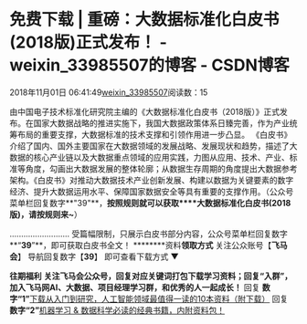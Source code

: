 # 免费下载 | 重磅：大数据标准化白皮书(2018版)正式发布！ - weixin_33985507的博客 - CSDN博客
2018年11月01日 06:41:49[weixin_33985507](https://me.csdn.net/weixin_33985507)阅读数：15

由中国电子技术标准化研究院主编的《大数据标准化白皮书（2018版）》正式发布。在国家大数据战略的推进实施下，我国大数据政策体系日臻完善，作为产业统筹布局的重要支撑，大数据标准的技术支撑和引领作用进一步凸显。
《白皮书》介绍了国内、国外主要国家在大数据领域的发展战略、发展现状和趋势，描述了大数据的核心产业链以及大数据重点领域的应用实践，力图从应用、技术、产业、标准等角度，勾画出大数据发展的整体轮廓；从数据生存周期的角度提出大数据参考架构。《白皮书》对推动大数据技术产业创新发展、构建以数据为关键要素的数字经济、提升大数据运用水平、保障国家数据安全等具有重要的支撑作用。（公众号菜单栏回复数字**"39"**，**按照规则就可以获取****大数据标准化白皮书(2018版)，请按规则来~**）


..........................
受篇幅限制，只展示白皮书部分内容，公众号菜单栏回复数字**“**39**”**，即可获取白皮书全文！
********资料****领取方式****
关注公众账号【**飞马会**】
导航回复数字【**39**】
即可查看下载方式
▼



****往期福利****
********关注飞马会公众号，回复对应关键词打包下载学习资料；****回复“入群”，加入飞马网AI、大数据、项目经理学习群，和优秀的人一起成长！************
回复 **数字“1”**[下载从入门到研究，人工智能领域最值得一读的10本资料（附下载）](https://link.juejin.im?target=http%3A%2F%2Fmp.weixin.qq.com%2Fs%3F__biz%3DMzI3OTA2MjQ1OQ%3D%3D%26amp%3Bmid%3D2649774788%26amp%3Bidx%3D1%26amp%3Bsn%3D63e267035564116573610a56603c6198%26amp%3Bchksm%3Df3498810c43e0106d914cde769e837d342cf3340fd6c202c93f9e4116283de7ece82f25bd7eb%26amp%3Bscene%3D21%23wechat_redirect)
回复 **数字“2”**[机器学习 & 数据科学必读的经典书籍，内附资料包！](https://link.juejin.im?target=http%3A%2F%2Fmp.weixin.qq.com%2Fs%3F__biz%3DMzI3OTA2MjQ1OQ%3D%3D%26amp%3Bmid%3D2649774797%26amp%3Bidx%3D1%26amp%3Bsn%3Dae6ddb98e7c611ac1f914dbaf5bcc453%26amp%3Bchksm%3Df3498819c43e010f89f12431b5a9da473fb9ca06a8e17a3da25fee355a1a091eae08d7699036%26amp%3Bscene%3D21%23wechat_redirect)

